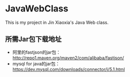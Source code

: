 # JavaWebClass
This is my project in Jin Xiaoxia's Java Web class.

所需Jar包下载地址
---
* 阿里的fastjson的jar包：http://repo1.maven.org/maven2/com/alibaba/fastjson/
* mysql for java的jar包：https://dev.mysql.com/downloads/connector/j/5.1.html  
